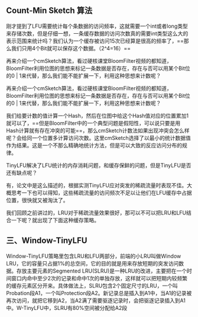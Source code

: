 ## Count-Min Sketch 算法

刚才提到了LFU需要统计每个条数据的访问频率，这就需要一个int或者long类型来存储次数，但是仔细一想，一条缓存数据的访问次数真的需要int类型这么大的表示范围来统计吗？我们认为一个缓存被访问15次已经算是很高的频率了，==那么我们只用4个Bit就可以保存这个数据。（2^4=16）==

再来介绍一个cmSketch算法，看过硬核课堂BloomFilter视频的都知道，BloomFilter利用位图的思想来标记一条数据是否存在，存在与否可以用某个Bit位的0 | 1来代替，那么我们能不能扩展一下，利用这种思想来计数呢？

再来介绍一个cmSketch算法，看过硬核课堂BloomFilter视频的都知道，BloomFilter利用位图的思想来标记一条数据是否存在，存在与否可以用某个Bit位的0 | 1来代替，那么我们能不能扩展一下，利用这种思想来计数呢？

我们给要计数的值计算一个Hash，然后在位图中给这个Hash值对应的位置累加1就可以了，==但是BloomFilter中的一个典型问题是假阳性，可以说只要是用Hash计算就有存在冲突的可能==，那么cmSketch计数法如果出现冲突会怎么样呢？会给同一个位置多计算访问次数。这里cmSketch选择了以最小的统计数据值作为结果。这是一个不那么精确地统计方法，但是可以大致的反应访问分布的规律。


TinyLFU解决了LFU统计的内存消耗问题，和缓存保鲜的问题，但是TinyLFU是否还有缺点呢？

有，论文中是这么描述的，根据实测TinyLFU应对突发的稀疏流量时表现不佳。大概思考一下也可以得知，这些稀疏流量的访问频次不足以让他们在LFU缓存中占据位置，很快就又被淘汰了。

我们回顾之前讲过的，LRU对于稀疏流量效果很好，那可以不可以把LRU和LFU结合一下呢？就出现了下面这种缓存策略。

## 三、Window-TinyLFU

Window-TinyLFU策略里包含LRU和LFU两部分，前端的小LRU叫做Window LRU，它的容量只占据1%的总空间，它的目的就是用来存放短期的突发访问数据。存放主要元素的Segmented LRU(SLRU)是一种LRU的改进，主要把在一个时间窗口内命中至少2次的记录和命中1次的单独存放，这样就可以把短期内较频繁的缓存元素区分开来。具体做法上，SLRU包含2个固定尺寸的LRU，一个叫Probation段A1，一个叫Protection段A2。新记录总是插入到A1中，当A1的记录被再次访问，就把它移到A2，当A2满了需要驱逐记录时，会把驱逐记录插入到A1中。W-TinyLFU中，SLRU有80%空间被分配给A2段